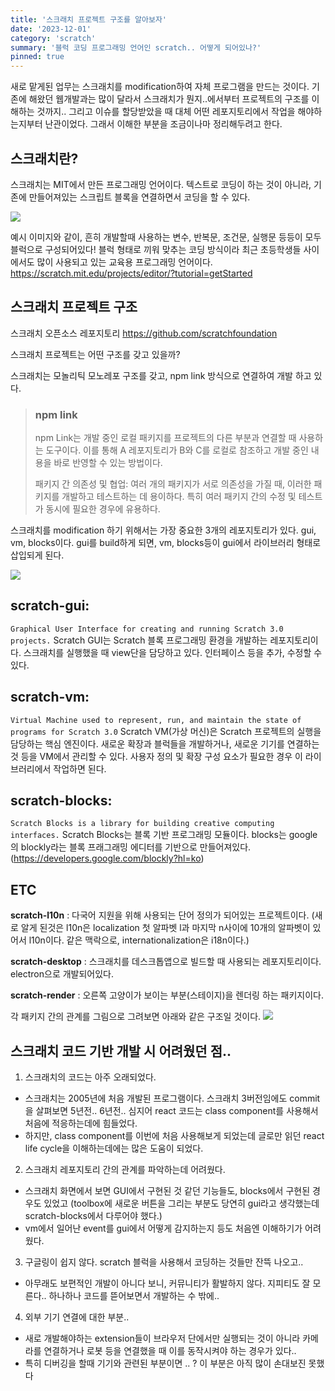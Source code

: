 ```yaml
---
title: '스크래치 프로젝트 구조를 알아보자'
date: '2023-12-01'
category: 'scratch'
summary: '블럭 코딩 프로그래밍 언어인 scratch.. 어떻게 되어있나?'
pinned: true
---
```


새로 맡게된 업무는 스크래치를 modification하여 자체 프로그램을 만드는 것이다. 기존에 해왔던 웹개발과는 많이 달라서 스크래치가 뭔지..에서부터 프로젝트의 구조를 이해하는 것까지..
그리고 이슈를 할당받았을 때 대체 어떤 레포지토리에서 작업을 해야하는지부터 난관이었다.
그래서 이해한 부분을 조금이나마 정리해두려고 한다.

## 스크래치란?

스크래치는 MIT에서 만든 프로그래밍 언어이다. 텍스트로 코딩이 하는 것이 아니라, 기존에 만들어져있는 스크립트 블록을 연결하면서 코딩을 할 수 있다.

![](https://velog.velcdn.com/images/jiwonyyy/post/8c1a6429-4bb4-496f-b4cf-f5eb458b1b5d/image.png)

예시 이미지와 같이,
흔히 개발할때 사용하는 변수, 반복문, 조건문, 실행문 등등이 모두 블럭으로 구성되어있다! 블럭 형태로 끼워 맞추는 코딩 방식이라 최근 초등학생들 사이에서도 많이 사용되고 있는 교육용 프로그래밍 언어이다.
https://scratch.mit.edu/projects/editor/?tutorial=getStarted

## 스크래치 프로젝트 구조

스크래치 오픈소스 레포지토리
https://github.com/scratchfoundation

스크래치 프로젝트는 어떤 구조를 갖고 있을까?

스크래치는 모놀리틱 모노레포 구조를 갖고, npm link 방식으로 연결하여 개발 하고 있다.

> ### npm link
>
> npm Link는 개발 중인 로컬 패키지를 프로젝트의 다른 부분과 연결할 때 사용하는 도구이다. 이를 통해 A 레포지토리가 B와 C를 로컬로 참조하고 개발 중인 내용을 바로 반영할 수 있는 방법이다.
>
> 패키지 간 의존성 및 협업: 여러 개의 패키지가 서로 의존성을 가질 때, 이러한 패키지를 개발하고 테스트하는 데 용이하다. 특히 여러 패키지 간의 수정 및 테스트가 동시에 필요한 경우에 유용하다.

스크래치를 modification 하기 위해서는 가장 중요한 3개의 레포지토리가 있다. gui, vm, blocks이다. gui를 build하게 되면, vm, blocks등이 gui에서 라이브러리 형태로 삽입되게 된다.

![](https://velog.velcdn.com/images/jiwonyyy/post/3b6c293c-e663-4837-a9e1-0114477ca677/image.png)

## **scratch-gui**:

`Graphical User Interface for creating and running Scratch 3.0 projects.`
Scratch GUI는 Scratch 블록 프로그래밍 환경을 개발하는 레포지토리이다. 스크래치를 실행했을 때 view단을 담당하고 있다. 인터페이스 등을 추가, 수정할 수 있다.

## **scratch-vm**:

`Virtual Machine used to represent, run, and maintain the state of programs for Scratch 3.0`
Scratch VM(가상 머신)은 Scratch 프로젝트의 실행을 담당하는 핵심 엔진이다. 새로운 확장과 블럭들을 개발하거나, 새로운 기기를 연결하는 것 등을 VM에서 관리할 수 있다. 사용자 정의 및 확장 구성 요소가 필요한 경우 이 라이브러리에서 작업하면 된다.

## **scratch-blocks**:

`Scratch Blocks is a library for building creative computing interfaces.`
Scratch Blocks는 블록 기반 프로그래밍 모듈이다. blocks는 google의 blockly라는 블록 프래그래밍 에디터를 기반으로 만들어져있다. (https://developers.google.com/blockly?hl=ko)

## ETC

**scratch-l10n** : 다국어 지원을 위해 사용되는 단어 정의가 되어있는 프로젝트이다.
(새로 알게 된것은 l10n은 localization 첫 알파벳 l과 마지막 n사이에 10개의 알파벳이 있어서 l10n이다. 같은 맥락으로, internationalization은 i18n이다.)

**scratch-desktop** : 스크래치를 데스크톱앱으로 빌드할 때 사용되는 레포지토리이다. electron으로 개발되어있다.

**scratch-render** : 오른쪽 고양이가 보이는 부분(스테이지)을 렌더링 하는 패키지이다.

각 패키지 간의 관계를 그림으로 그려보면 아래와 같은 구조일 것이다.
![](https://velog.velcdn.com/images/jiwonyyy/post/8586fbbe-22f2-4edb-8dc5-b0e556f58fa1/image.png)

## 스크래치 코드 기반 개발 시 어려웠던 점..

1. 스크래치의 코드는 아주 오래되었다.

- 스크래치는 2005년에 처음 개발된 프로그램이다. 스크래치 3버전임에도 commit을 살펴보면 5년전.. 6년전.. 심지어 react 코드는 class component를 사용해서 처음에 적응하는데에 힘들었다.
- 하지만, class component를 이번에 처음 사용해보게 되었는데 글로만 읽던 react life cycle을 이해하는데에는 많은 도움이 되었다.

2. 스크래치 레포지토리 간의 관계를 파악하는데 어려웠다.

- 스크래치 화면에서 보면 GUI에서 구현된 것 같던 기능들도, blocks에서 구현된 경우도 있었고 (toolbox에 새로운 버튼을 그리는 부분도 당연히 gui라고 생각했는데 scratch-blocks에서 다루어야 했다.)
- vm에서 일어난 event를 gui에서 어떻게 감지하는지 등도 처음엔 이해하기가 어려웠다.

3. 구글링이 쉽지 않다. scratch 블럭을 사용해서 코딩하는 것들만 잔뜩 나오고..

- 아무래도 보편적인 개발이 아니다 보니, 커뮤니티가 활발하지 않다. 지피티도 잘 모른다.. 하나하나 코드를 뜯어보면서 개발하는 수 밖에..

4. 외부 기기 연결에 대한 부분..

- 새로 개발해야하는 extension들이 브라우저 단에서만 실행되는 것이 아니라 카메라를 연결하거나 로봇 등을 연결했을 때 이를 동작시켜야 하는 경우가 있다..
- 특히 디버깅을 할때 기기와 관련된 부분이면 .. ? 이 부분은 아직 많이 손대보진 못했다
